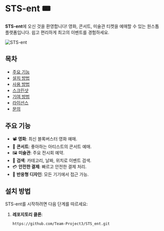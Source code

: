 # STS-ent 🎟️

**STS-ent**에 오신 것을 환영합니다! 영화, 콘서트, 미술관 티켓을 예매할 수 있는 원스톱 플랫폼입니다. 쉽고 편리하게 최고의 이벤트를 경험하세요.

![STS-ent](./assets/logo.png)

## 목차

- [주요 기능](#주요-기능)
- [설치 방법](#설치-방법)
- [사용 방법](#사용-방법)
- [스크린샷](#스크린샷)
- [기여 방법](#기여-방법)
- [라이선스](#라이선스)
- [문의](#문의)

## 주요 기능

- 📽️ **영화**: 최신 블록버스터 영화 예매.
- 🎤 **콘서트**: 좋아하는 아티스트의 콘서트 예매.
- 🖼️ **미술관**: 주요 전시회 예약.
- 🔎 **검색**: 카테고리, 날짜, 위치로 이벤트 검색.
- 💳 **안전한 결제**: 빠르고 안전한 결제 처리.
- 📱 **반응형 디자인**: 모든 기기에서 접근 가능.

## 설치 방법

STS-ent를 시작하려면 다음 단계를 따르세요:

1. **레포지토리 클론**:
   ```bash
   https://github.com/Team-Project3/STS_ent.git

